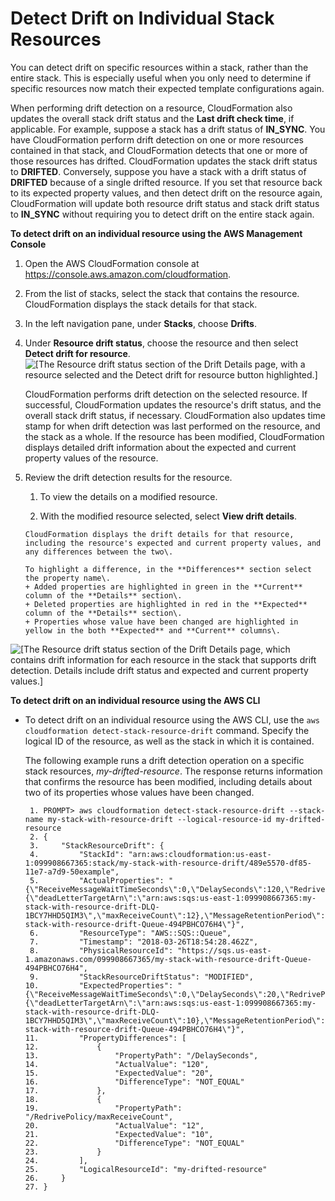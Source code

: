 # Detect Drift on Individual Stack Resources<a name="detect-drift-resource"></a>

You can detect drift on specific resources within a stack, rather than the entire stack\. This is especially useful when you only need to determine if specific resources now match their expected template configurations again\. 

When performing drift detection on a resource, CloudFormation also updates the overall stack drift status and the **Last drift check time**, if applicable\. For example, suppose a stack has a drift status of **IN\_SYNC**\. You have CloudFormation perform drift detection on one or more resources contained in that stack, and CloudFormation detects that one or more of those resources has drifted\. CloudFormation updates the stack drift status to **DRIFTED**\. Conversely, suppose you have a stack with a drift status of **DRIFTED** because of a single drifted resource\. If you set that resource back to its expected property values, and then detect drift on the resource again, CloudFormation will update both resource drift status and stack drift status to **IN\_SYNC** without requiring you to detect drift on the entire stack again\.

**To detect drift on an individual resource using the AWS Management Console**

1. Open the AWS CloudFormation console at [https://console\.aws\.amazon\.com/cloudformation](https://console.aws.amazon.com/cloudformation/)\.

1. From the list of stacks, select the stack that contains the resource\. CloudFormation displays the stack details for that stack\.

1. In the left navigation pane, under **Stacks**, choose **Drifts**\.

1. Under **Resource drift status**, choose the resource and then select **Detect drift for resource**\.  
![\[The Resource drift status section of the Drift Details page, with a resource selected and the Detect drift for resource button highlighted.\]](http://docs.aws.amazon.com/AWSCloudFormation/latest/UserGuide/images/console-stacks-drifts-resource-drift-status-detect.png)

   CloudFormation performs drift detection on the selected resource\. If successful, CloudFormation updates the resource's drift status, and the overall stack drift status, if necessary\. CloudFormation also updates time stamp for when drift detection was last performed on the resource, and the stack as a whole\. If the resource has been modified, CloudFormation displays detailed drift information about the expected and current property values of the resource\.

1. Review the drift detection results for the resource\.

   1. To view the details on a modified resource\.

     1. With the modified resource selected, select **View drift details**\.

       CloudFormation displays the drift details for that resource, including the resource's expected and current property values, and any differences between the two\. 

       To highlight a difference, in the **Differences** section select the property name\.
       + Added properties are highlighted in green in the **Current** column of the **Details** section\.
       + Deleted properties are highlighted in red in the **Expected** column of the **Details** section\.
       + Properties whose value have been changed are highlighted in yellow in the both **Expected** and **Current** columns\.  
![\[The Resource drift status section of the Drift Details page, which contains drift information for each resource in the stack that supports drift detection. Details include drift status and expected and current property values.\]](http://docs.aws.amazon.com/AWSCloudFormation/latest/UserGuide/images/console-stacks-drifts-drift-details-differences-1.png)

**To detect drift on an individual resource using the AWS CLI**
+ To detect drift on an individual resource using the AWS CLI, use the `aws cloudformation detect-stack-resource-drift` command\. Specify the logical ID of the resource, as well as the stack in which it is contained\.

  The following example runs a drift detection operation on a specific stack resources, *my\-drifted\-resource*\. The response returns information that confirms the resource has been modified, including details about two of its properties whose values have been changed\. 

  ```
   1. PROMPT> aws cloudformation detect-stack-resource-drift --stack-name my-stack-with-resource-drift --logical-resource-id my-drifted-resource
   2. {
   3.     "StackResourceDrift": {
   4.         "StackId": "arn:aws:cloudformation:us-east-1:099908667365:stack/my-stack-with-resource-drift/489e5570-df85-11e7-a7d9-50example", 
   5.         "ActualProperties": "{\"ReceiveMessageWaitTimeSeconds\":0,\"DelaySeconds\":120,\"RedrivePolicy\":{\"deadLetterTargetArn\":\"arn:aws:sqs:us-east-1:099908667365:my-stack-with-resource-drift-DLQ-1BCY7HHD5QIM3\",\"maxReceiveCount\":12},\"MessageRetentionPeriod\":345600,\"MaximumMessageSize\":262144,\"VisibilityTimeout\":60,\"QueueName\":\"my-stack-with-resource-drift-Queue-494PBHCO76H4\"}", 
   6.         "ResourceType": "AWS::SQS::Queue", 
   7.         "Timestamp": "2018-03-26T18:54:28.462Z", 
   8.         "PhysicalResourceId": "https://sqs.us-east-1.amazonaws.com/099908667365/my-stack-with-resource-drift-Queue-494PBHCO76H4", 
   9.         "StackResourceDriftStatus": "MODIFIED", 
  10.         "ExpectedProperties": "{\"ReceiveMessageWaitTimeSeconds\":0,\"DelaySeconds\":20,\"RedrivePolicy\":{\"deadLetterTargetArn\":\"arn:aws:sqs:us-east-1:099908667365:my-stack-with-resource-drift-DLQ-1BCY7HHD5QIM3\",\"maxReceiveCount\":10},\"MessageRetentionPeriod\":345600,\"MaximumMessageSize\":262144,\"VisibilityTimeout\":60,\"QueueName\":\"my-stack-with-resource-drift-Queue-494PBHCO76H4\"}", 
  11.         "PropertyDifferences": [
  12.             {
  13.                 "PropertyPath": "/DelaySeconds", 
  14.                 "ActualValue": "120", 
  15.                 "ExpectedValue": "20", 
  16.                 "DifferenceType": "NOT_EQUAL"
  17.             }, 
  18.             {
  19.                 "PropertyPath": "/RedrivePolicy/maxReceiveCount", 
  20.                 "ActualValue": "12", 
  21.                 "ExpectedValue": "10", 
  22.                 "DifferenceType": "NOT_EQUAL"
  23.             }
  24.         ], 
  25.         "LogicalResourceId": "my-drifted-resource"
  26.     }
  27. }
  ```